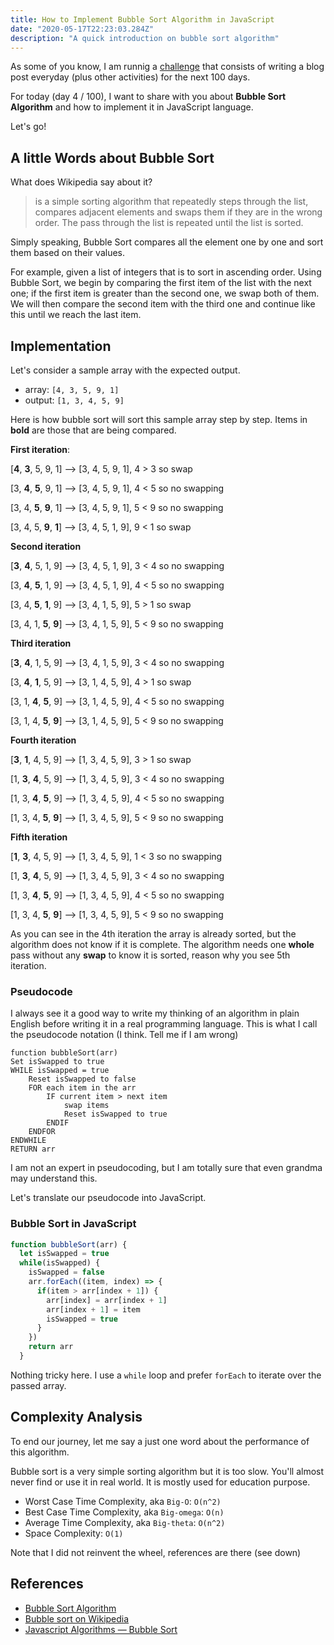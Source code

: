 ```yaml
---
title: How to Implement Bubble Sort Algorithm in JavaScript
date: "2020-05-17T22:23:03.284Z"
description: "A quick introduction on bubble sort algorithm"
---
```


As some of you know, I am runnig a [challenge](https://twitter.com/abelmbula/status/1260575365162041350) that consists of writing a blog post everyday (plus other activities) for the next 100 days.

For today (day 4 / 100), I want to share with you about **Bubble Sort Algorithm** and how to implement it in JavaScript language.

Let's go!

## A little Words about Bubble Sort

What does Wikipedia say about it?

> is a simple sorting algorithm that repeatedly steps through the list, compares adjacent elements and swaps them if they are in the wrong order. The pass through the list is repeated until the list is sorted.

Simply speaking, Bubble Sort compares all the element one by one and sort them based on their values.

For example, given a list of integers that is to sort in ascending order. Using Bubble Sort, we begin by comparing the first item of the list with the next one; if the first item is greater than the second one, we swap both of them. We will then compare the second item with the third one and continue like this until we reach the last item.

## Implementation

Let's consider a sample array with the expected output.

- array: `[4, 3, 5, 9, 1]`
- output: `[1, 3, 4, 5, 9]`

Here is how bubble sort will sort this sample array step by step. Items in **bold** are those that are being compared.

**First iteration**:

[**4**, **3**, 5, 9, 1] --> [3, 4, 5, 9, 1], 4 > 3 so swap

[3, **4**, **5**, 9, 1] --> [3, 4, 5, 9, 1], 4 < 5 so no swapping

[3, 4, **5**, **9**, 1] --> [3, 4, 5, 9, 1], 5 < 9 so no swapping

[3, 4, 5, **9**, **1**] --> [3, 4, 5, 1, 9], 9 < 1 so swap

**Second iteration**

[**3**, **4**, 5, 1, 9] --> [3, 4, 5, 1, 9], 3 < 4 so no swapping

[3, **4**, **5**, 1, 9] --> [3, 4, 5, 1, 9], 4 < 5 so no swapping

[3, 4, **5**, **1**, 9] --> [3, 4, 1, 5, 9], 5 > 1 so swap

[3, 4, 1, **5**, **9**] --> [3, 4, 1, 5, 9], 5 < 9 so no swapping

**Third iteration**

[**3**, **4**, 1, 5, 9] --> [3, 4, 1, 5, 9], 3 < 4 so no swapping

[3, **4**, **1**, 5, 9] --> [3, 1, 4, 5, 9], 4 > 1 so swap

[3, 1, **4**, **5**, 9] --> [3, 1, 4, 5, 9], 4 < 5 so no swapping

[3, 1, 4, **5**, **9**] --> [3, 1, 4, 5, 9], 5 < 9 so no swapping

**Fourth iteration**

[**3**, **1**, 4, 5, 9] --> [1, 3, 4, 5, 9], 3 > 1 so swap

[1, **3**, **4**, 5, 9] --> [1, 3, 4, 5, 9], 3 < 4 so no swapping

[1, 3, **4**, **5**, 9] --> [1, 3, 4, 5, 9], 4 < 5 so no swapping

[1, 3, 4, **5**, **9**] --> [1, 3, 4, 5, 9], 5 < 9 so no swapping

**Fifth iteration**

[**1**, **3**, 4, 5, 9] --> [1, 3, 4, 5, 9], 1 < 3 so no swapping

[1, **3**, **4**, 5, 9] --> [1, 3, 4, 5, 9], 3 < 4 so no swapping

[1, 3, **4**, **5**, 9] --> [1, 3, 4, 5, 9], 4 < 5 so no swapping

[1, 3, 4, **5**, **9**] --> [1, 3, 4, 5, 9], 5 < 9 so no swapping

As you can see in the 4th iteration the array is already sorted, but the algorithm does not know if it is complete. The algorithm needs one **whole** pass without any **swap** to know it is sorted, reason why you see 5th iteration.


### Pseudocode
I always see it a good way to write my thinking of an algorithm in plain English before writing it in a real programming language. This is what I call the pseudocode notation (I think. Tell me if I am wrong)

```
function bubbleSort(arr)
Set isSwapped to true
WHILE isSwapped = true
    Reset isSwapped to false
    FOR each item in the arr
        IF current item > next item
            swap items
            Reset isSwapped to true
        ENDIF
    ENDFOR
ENDWHILE
RETURN arr
```

I am not an expert in pseudocoding, but I am totally sure that even grandma may understand this.

Let's translate our pseudocode into JavaScript.

### Bubble Sort in JavaScript

```js
function bubbleSort(arr) {
  let isSwapped = true
  while(isSwapped) {
    isSwapped = false
    arr.forEach((item, index) => {
      if(item > arr[index + 1]) {
        arr[index] = arr[index + 1]
        arr[index + 1] = item
        isSwapped = true
      }
    })
    return arr
  }
```
Nothing tricky here. I use a `while` loop and prefer `forEach` to iterate over the passed array.

## Complexity Analysis
To end our journey, let me say a just one word about the performance of this algorithm.

Bubble sort is a very simple sorting algorithm but it is too slow. You'll almost never find or use it in real world. It is mostly used for education purpose.

* Worst Case Time Complexity, aka `Big-O`: `O(n^2)`
* Best Case Time Complexity, aka `Big-omega`: `O(n)`
* Average Time Complexity, aka `Big-theta`: `O(n^2)`
* Space Complexity: `O(1)`

Note that I did not reinvent the wheel, references are there (see down)

## References
* [Bubble Sort Algorithm](https://www.studytonight.com/data-structures/bubble-sort)
* [Bubble sort on Wikipedia](https://en.wikipedia.org/wiki/Bubble_sort)
* [Javascript Algorithms — Bubble Sort](https://medium.com/javascript-algorithms/javascript-algorithms-bubble-sort-3d27f285c3b2)
